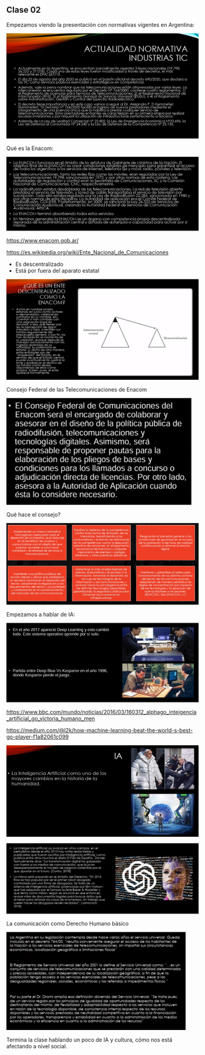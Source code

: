 ## Clase 02

Empezamos viendo la presentación con normativas vigentes en Argentina:

![](./314-assets/ppt-4-tts.png)

Qué es la Enacom:

![](./314-assets/ppt-5-tts.png)

https://www.enacom.gob.ar/

https://es.wikipedia.org/wiki/Ente_Nacional_de_Comunicaciones

- Es descentralizado
- Está por fuera del aparato estatal

![](./314-assets/ppt-6-tts.png)

Consejo Federal de las Telecomunicaciones de Enacom

![](./314-assets/ppt-7-tts.png)

Qué hace el consejo?

![](./314-assets/ppt-8-tts.png)

Empezamos a hablar de IA:

![](./314-assets/ppt-9-tts.png)

https://www.bbc.com/mundo/noticias/2016/03/160312_alphago_inteigencia_artificial_go_victoria_humano_men

https://medium.com/@l2k/how-machine-learning-beat-the-world-s-best-go-player-f1a82061c099

![](./314-assets/ppt-10-tts.png)

![](./314-assets/ppt-11-tts.png)

La comunicación como Derecho Humano básico

![](./314-assets/ppt-12-tts.png)

Termina la clase hablando un poco de IA y cultura, cómo nos está afectando a nivel social.